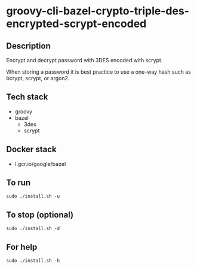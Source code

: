 # groovy-cli-bazel-crypto-triple-des-encrypted-scrypt-encoded

## Description
Encrypt and decrypt password with 3DES
encoded with scrypt.

When storing a password it is best practice
to use a one-way hash such as bcrypt, scrypt,
or argon2.

## Tech stack
- groovy
- bazel
  - 3des
  - scrypt

## Docker stack
- l.gcr.io/google/bazel

## To run
`sudo ./install.sh -u`

## To stop (optional)
`sudo ./install.sh -d`

## For help
`sudo ./install.sh -h`
